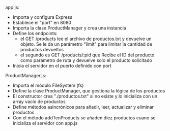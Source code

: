 app.js:
- Importa y configura Express
- Establece el "port" en 8080
- Importa la clase ProductManager y crea una instancia
- Define los endpoints:
  * el GET /products lee el archivo de productos.txt y devuelve un objeto. Se le da un parámetro "limit" para limitar la cantidad de productos devueltos
  * el segundo es GET /products/:pid que Recibe el ID del producto como parámetro de ruta y devuelve solo el producto solicitado
- Inicia el servidor en el puerto definido con port

ProductManager.js:
- Importa el módulo FileSystem (fs)
- Define la clase ProductManager, que gestiona la lógica de los productos
- El constructor crea "./productos.txt" si no existe y lo inicializa con un array vacío de productos
- Define métodos asincrónicos para añadir, leer, actualizar y eliminar productos
- Con el método addTenProducts se añaden diez productos cuano se inicializa el servidor con app.js
